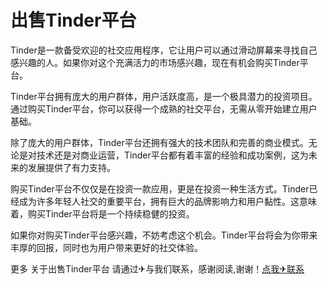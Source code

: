 # 出售Tinder平台

Tinder是一款备受欢迎的社交应用程序，它让用户可以通过滑动屏幕来寻找自己感兴趣的人。如果你对这个充满活力的市场感兴趣，现在有机会购买Tinder平台。

Tinder平台拥有庞大的用户群体，用户活跃度高，是一个极具潜力的投资项目。通过购买Tinder平台，你可以获得一个成熟的社交平台，无需从零开始建立用户基础。

除了庞大的用户群体，Tinder平台还拥有强大的技术团队和完善的商业模式。无论是对技术还是对商业运营，Tinder平台都有着丰富的经验和成功案例，这为未来的发展提供了有力支持。

购买Tinder平台不仅仅是在投资一款应用，更是在投资一种生活方式。Tinder已经成为许多年轻人社交的重要平台，拥有巨大的品牌影响力和用户黏性。这意味着，购买Tinder平台将是一个持续稳健的投资。

如果你对购买Tinder平台感兴趣，不妨考虑这个机会。Tinder平台将会为你带来丰厚的回报，同时也为用户带来更好的社交体验。

更多 关于出售Tinder平台 请通过✈与我们联系，感谢阅读,谢谢！[点我✈联系](https://d.k02.cc)